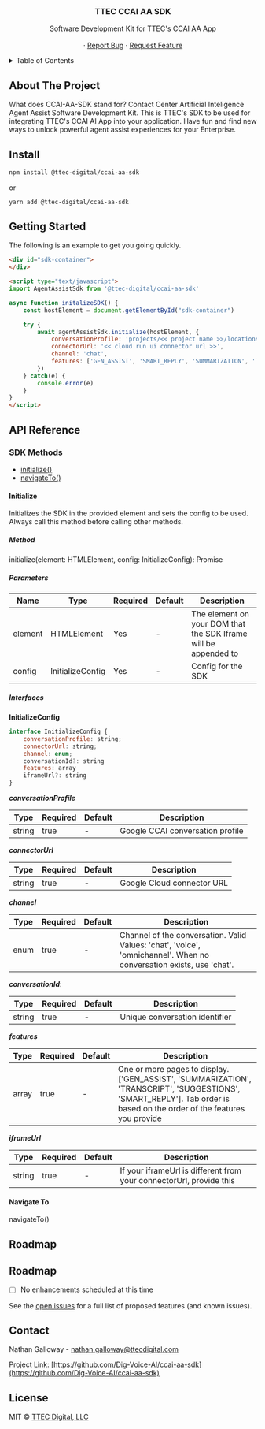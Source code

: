 <br />
<div align="center">
    <h3 align="center">TTEC CCAI AA SDK</h3>
    <p align="center">
        Software Development Kit for TTEC's CCAI AA App
        <br />
        <br />
        ·
        <a href="https://github.com/Dig-Voice-AI/ccai-aa-sdk/issues">Report Bug</a>
        ·
        <a href="https://github.com/Dig-Voice-AI/ccai-aa-sdk/issues">Request Feature</a>
    </p>
</div>

<!-- TABLE OF CONTENTS -->
<details>
    <summary>Table of Contents</summary>
    <ol>
        <li><a href="#about-the-project">About the Project</a></li>
        <li><a href="#install">Install</a></li>
        <li><a href="#getting-started">Getting Started</a></li>
        <li><a href="#api-reference">API Reference</a></li>
        <li><a href="#roadmap">Roadmap</a></li>
        <li><a href="#contact">Contact</a></li>
        <li><a href="#license">License</a></li>
    </ol>
</details>

<!-- ABOUT THE PROJECT -->

## About The Project

<p>What does CCAI-AA-SDK stand for? Contact Center Artificial Inteligence Agent Assist Software Development Kit. This is TTEC's SDK to be used for integrating TTEC's CCAI AI App into your application. Have fun and find new ways to unlock powerful agent assist experiences for your Enterprise.</p>

<!-- Install -->

## Install

```sh
npm install @ttec-digital/ccai-aa-sdk
```

<p>or</p>

```sh
yarn add @ttec-digital/ccai-aa-sdk
```

<!-- Install -->

## Getting Started

The following is an example to get you going quickly.

```html
<div id="sdk-container">
</div>

<script type="text/javascript">
import AgentAssistSdk from '@ttec-digital/ccai-aa-sdk' 

async function initalizeSDK() {
    const hostElement = document.getElementById("sdk-container")

    try {
        await agentAssistSdk.initialize(hostElement, {
            conversationProfile: 'projects/<< project name >>/locations/<< project location name >>/conversationProfiles/<< conversation profile id >>',
            connectorUrl: '<< cloud run ui connector url >>',
            channel: 'chat',
            features: ['GEN_ASSIST', 'SMART_REPLY', 'SUMMARIZATION', 'TRANSCRIPT'],
        })  
    } catch(e) {
        console.error(e)
    }
}
</script>
```

<!-- API Reference -->

## API Reference

### SDK Methods

<ul>
    <li><a href="#initialize">initialize()</a></li>
    <li><a href="#navigate-to">navigateTo()</a></li>
</ul>

<!-- Initialize -->

#### Initialize

Initializes the SDK in the provided element and sets the config to be used. Always call this method before calling other methods.

<h5>Method</h5>

initialize(element: HTMLElement, config: InitializeConfig): Promise

<h5>Parameters</h5>

| Name | Type | Required | Default | Description |
| --- | --- | --- | --- | --- |
| element | HTMLElement | Yes | - | The element on your DOM that the SDK Iframe will be appended to |
| config | InitializeConfig | Yes | - | Config for the SDK |

<h5>Interfaces</h5>

**InitializeConfig**

```javascript
interface InitializeConfig {
    conversationProfile: string;
    connectorUrl: string;
    channel: enum;
    conversationId?: string 
    features: array
    iframeUrl?: string
}
```

***conversationProfile***

| Type | Required | Default | Description |
| --- | --- | --- | --- |
| string | true | - | Google CCAI conversation profile |

***connectorUrl***

| Type | Required | Default | Description |
| --- | --- | --- | --- |
| string | true | - | Google Cloud connector URL |

***channel***

| Type | Required | Default | Description |
| --- | --- | --- | --- |
| enum | true | - | Channel of the conversation. Valid Values: 'chat', 'voice', 'omnichannel'. When no conversation exists, use 'chat'. |

***conversationId***: 

| Type | Required | Default | Description |
| --- | --- | --- | --- |
| string | true | - | Unique conversation identifier |

***features***

| Type | Required | Default | Description |
| --- | --- | --- | --- |
| array | true | - | One or more pages to display. ['GEN_ASSIST', 'SUMMARIZATION', 'TRANSCRIPT', 'SUGGESTIONS', 'SMART_REPLY']. Tab order is based on the order of the features you provide |

***iframeUrl***

| Type | Required | Default | Description |
| --- | --- | --- | --- |
| string | true | - | If your iframeUrl is different from your connectorUrl, provide this |




<!-- Navigate To -->

#### Navigate To

navigateTo()

<!-- ROADMAP -->

## Roadmap

<!-- ROADMAP -->

## Roadmap

-   [ ] No enhancements scheduled at this time

See the [open issues](https://github.com/Dig-Voice-AI/ccai-aa-sdk/issues) for a full list of proposed features (and known issues).

<!-- CONTACT -->

## Contact

Nathan Galloway - nathan.galloway@ttecdigital.com

Project Link: [https://github.com/Dig-Voice-AI/ccai-aa-sdk](https://github.com/Dig-Voice-AI/ccai-aa-sdk)

<!-- ROADMAP -->

## License

<p>MIT © <a href="https://ttecdigital.com/">TTEC Digital, LLC</a>